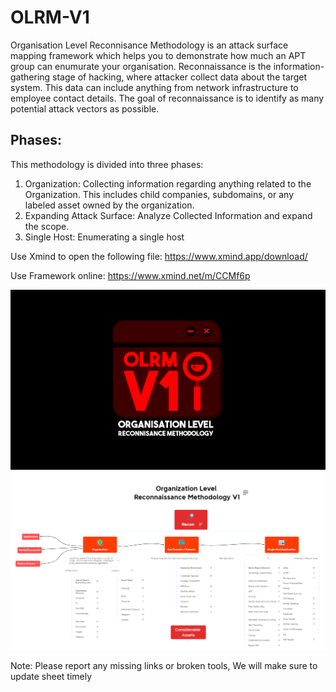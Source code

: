 # OLRM-V1
Organisation Level Reconnisance Methodology is an attack surface mapping framework which helps you to demonstrate how much an APT group can enumurate your organisation. Reconnaissance is the information-gathering stage of hacking, where attacker collect data about the target system. This data can include anything from network infrastructure to employee contact details. The goal of reconnaissance is to identify as many potential attack vectors as possible.

## Phases:
This methodology is divided into three phases:
1. Organization:
Collecting information regarding anything related to the Organization. This includes child companies, subdomains, or any labeled asset owned by the organization.
2. Expanding Attack Surface:
Analyze Collected Information and expand the scope.
3. Single Host:
Enumerating a single host

Use Xmind to open the following file:
https://www.xmind.app/download/

Use Framework online:
https://www.xmind.net/m/CCMf6p

![alt text](https://github.com/pshthree/OLRM-V1/blob/main/301017306_785823516063668_2525941231765123245_n.png?raw=true)
![alt text](https://github.com/pshthree/OLRM-V1/blob/main/image.PNG?raw=true)



Note:
Please report any missing links or broken tools, We will make sure to update sheet timely
